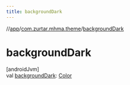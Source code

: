```yaml
---
title: backgroundDark
---
```

//[app](../../index.html)/[com.zurtar.mhma.theme](index.html)/[backgroundDark](background-dark.html)



# backgroundDark



[androidJvm]\
val [backgroundDark](background-dark.html): [Color](https://developer.android.com/reference/kotlin/androidx/compose/ui/graphics/Color.html)



